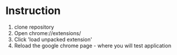 # Instruction

1. clone repository
2. Open chrome://extensions/
3. Click 'load unpacked extension'
4. Reload the google chrome page - where you will test application
